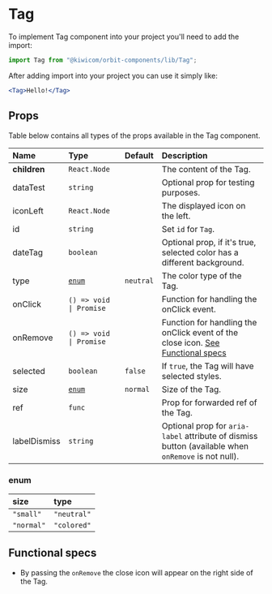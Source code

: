 # Tag

To implement Tag component into your project you'll need to add the import:

```jsx
import Tag from "@kiwicom/orbit-components/lib/Tag";
```

After adding import into your project you can use it simply like:

```jsx
<Tag>Hello!</Tag>
```

## Props

Table below contains all types of the props available in the Tag component.

| Name         | Type                    | Default   | Description                                                                                          |
| :----------- | :---------------------- | :-------- | :--------------------------------------------------------------------------------------------------- |
| **children** | `React.Node`            |           | The content of the Tag.                                                                              |
| dataTest     | `string`                |           | Optional prop for testing purposes.                                                                  |
| iconLeft     | `React.Node`            |           | The displayed icon on the left.                                                                      |
| id           | `string`                |           | Set `id` for `Tag`.                                                                                  |
| dateTag      | `boolean`               |           | Optional prop, if it's true, selected color has a different background.                              |
| type         | [`enum`](#enum)         | `neutral` | The color type of the Tag.                                                                           |
| onClick      | `() => void \| Promise` |           | Function for handling the onClick event.                                                             |
| onRemove     | `() => void \| Promise` |           | Function for handling the onClick event of the close icon. [See Functional specs](#functional-specs) |
| selected     | `boolean`               | `false`   | If `true`, the Tag will have selected styles.                                                        |
| size         | [`enum`](#enum)         | `normal`  | Size of the Tag.                                                                                     |
| ref          | `func`                  |           | Prop for forwarded ref of the Tag.                                                                   |
| labelDismiss | `string`                |           | Optional prop for `aria-label` attribute of dismiss button (available when `onRemove` is not null).  |

### enum

| size       | type        |
| :--------- | :---------- |
| `"small"`  | `"neutral"` |
| `"normal"` | `"colored"` |

## Functional specs

- By passing the `onRemove` the close icon will appear on the right side of the Tag.

